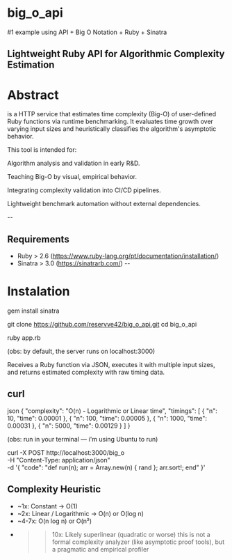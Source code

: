 # big_o_api
#1 example using API + Big O Notation + Ruby + Sinatra

## Lightweight Ruby API for Algorithmic Complexity Estimation
# Abstract
is a HTTP service that estimates time complexity (Big-O) of user-defined Ruby functions via runtime benchmarking.
It evaluates time growth over varying input sizes and heuristically classifies the algorithm's asymptotic behavior.

This tool is intended for:

Algorithm analysis and validation in early R&D.

Teaching Big-O by visual, empirical behavior.

Integrating complexity validation into CI/CD pipelines.

Lightweight benchmark automation without external dependencies.

--
## Requirements 
- Ruby > 2.6 (https://www.ruby-lang.org/pt/documentation/installation/)
- Sinatra > 3.0 (https://sinatrarb.com/)
-- 

# Instalation

gem install sinatra 

git clone https://github.com/reservve42/big_o_api.git
cd big_o_api

ruby app.rb

(obs: by default, the server runs on localhost:3000)



Receives a Ruby function via JSON, executes it with multiple input sizes, and returns estimated complexity with raw timing data.

## curl

json
{
  "complexity": "O(n) - Logarithmic or Linear time",
  "timings": [
    { "n": 10, "time": 0.00001 },
    { "n": 100, "time": 0.00005 },
    { "n": 1000, "time": 0.00031 },
    { "n": 5000, "time": 0.00129 }
  ]
}

(obs: run in your terminal — i'm using Ubuntu to run)

curl -X POST http://localhost:3000/big_o \
  -H "Content-Type: application/json" \
  -d '{
    "code": "def run(n); arr = Array.new(n) { rand }; arr.sort!; end"
  }'

## Complexity Heuristic

- ~1x: Constant → O(1)
- ~2x: Linear / Logarithmic → O(n) or O(log n)
- ~4-7x: O(n log n) or O(n²)
- >>10x: Likely superlinear (quadratic or worse)
this is not a formal complexity analyzer (like asymptotic proof tools), but a pragmatic and empirical profiler

